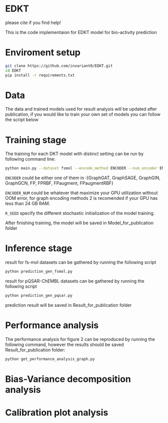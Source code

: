 # EDKT

please cite if you find help!

This is the code implementaion for EDKT model for bio-activity prediction

# Enviroment setup 

```bash  
git clone https://github.com/invariant0/EDKT.git
cd EDKT  
pip install -r requirements.txt  
``` 

# Data 

The data and trained models used for result analysis will be updated after publication, if you would like to train your own set of models you can follow the script below

# Training stage

The training for each DKT model with distinct setting can be run by following command line:

```bash 
python main.py --dataset fsmol --encode_method ENCODER --num_encoder ENCODER_NUM --random_seed R_SEED
``` 

`ENCODER` could be either one of them in :{GraphGAT, GraphSAGE, GraphGIN, GraphGCN, FP, FPRBF, FPaugment, FPaugmentRBF}

`ENCODER_NUM` could be whatever that maximize your GPU utilization without OOM error, for graph encoding methods 2 is recomended if your GPU has less than 24 GB RAM.

`R_SEED` specify the different stochastic initialization of the model training. 

After finishing training, the model will be saved in Model_for_publication folder

# Inference stage

result for fs-mol datasets can be gathered by running the following script
```bash
python prediction_gen_fsmol.py
```
result for pQSAR-ChEMBL datasets can be gathered by running the following script
```bash
python prediction_gen_pqsar.py
```
prediction result will be saved in Result_for_publication folder 

# Performance analysis 

The performance analysis for figure 2 can be reproduced by running the following command, however the results should be saved Result_for_publication folder:

```bash 
python get_performance_analysis_graph.py
``` 

# Bias-Variance decomposition analysis


# Calibration plot analysis 







